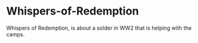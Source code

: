 # Whispers-of-Redemption
Whispers of Redemption, is about a solder in WW2 that is helping with the camps.
